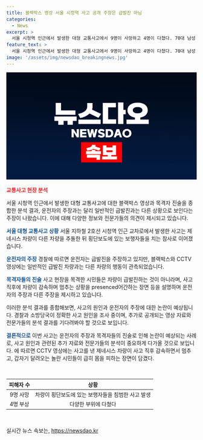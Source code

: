 ```yaml
---
title: 블랙박스 영상 서울 시청역 사고 공개 주장은 급발진 아님
categories:
  - News
excerpt: >
  서울 시청역 인근에서 발생한 대형 교통사고에서 9명이 사망하고 4명이 다쳤다. 70대 남성 운전자가 보행자들을 친 후 급발진 주장이 나왔지만, 블랙박스와 CCTV 영상에 따르면 일반적인 급발진과는 다른 부분이 있다는 주장이 나오고 있다. 사고 원인에 대한 경찰과 소방당국의 조사가 진행 중이며, 사상자가 늘어날 수도 있다는 경찰의 발언이 우려되고 있다. 사고 현장을 목격한 시민들의 진술도 사고 원인의 밝혀짐에 영향을 미칠 것으로 보인다.
feature_text: >
  서울 시청역 인근에서 발생한 대형 교통사고에서 9명이 사망하고 4명이 다쳤다. 70대 남성 운전자가 보행자들을 친 후 급발진 주장이 나왔지만, 블랙박스와 CCTV 영상에 따르면 일반적인 급발진과는 다른 부분이 있다는 주장이 나오고 있다. 사고 원인에 대한 경찰과 소방당국의 조사가 진행 중이며, 사상자가 늘어날 수도 있다는 경찰의 발언이 우려되고 있다. 사고 현장을 목격한 시민들의 진술도 사고 원인의 밝혀짐에 영향을 미칠 것으로 보인다.
image: '/assets/img/newsdao_breakingnews.jpg'
---
```


<p><img src="/assets/img/newsdao_breakingnews.jpg" alt="bookingtag 속보" /></p>

<p><b><span style="color: #ee2323;">교통사고 현장 분석</span></b></p>

<p>서울 시청역 인근에서 발생한 대형 교통사고에 대한 블랙박스 영상과 목격자 진술을 종합한 분석 결과, 운전자의 주장과는 달리 일반적인 급발진과는 다른 상황으로 보인다는 주장이 나왔습니다. 이에 대해 다양한 정보와 전문가들의 의견이 제시되고 있습니다.</p>

<p><b><span style="color: #1a5490;">서울 대형 교통사고 상황</span></b>
서울 지하철 2호선 시청역 인근 교차로에서 발생한 사고는 제네시스 차량이 다른 차량을 추돌한 뒤 횡단보도에 있는 보행자들을 치는 참사로 이어졌습니다. </p>

<p><b><span style="color: #1a5490;">운전자의 주장</span></b>
경찰에 따르면 운전자는 급발진을 주장하고 있지만, 블랙박스와 CCTV 영상에는 일반적인 급발진 차량과는 다른 차량의 행동이 관측되었습니다.</p>

<p><b><span style="color: #1a5490;">목격자들의 진술</span></b>
사고 현장을 목격한 시민들은 차량이 급발진하는 것이 아니라며, 사고 직후에 차량이 감속하며 멈추는 상황을 presenced어간하는 장면 등을 설명하며 운전자의 주장과 다른 주장을 제시하고 있습니다.</p>

<p>이러한 분석 결과를 종합해보면, 사고의 원인과 운전자의 주장에 대한 논란이 예상됩니다. 경찰과 소방당국이 정확한 사고 원인을 조사 중이며, 추가로 공개되는 영상 자료와 전문가들의 분석 결과를 기다려봐야 할 것으로 보입니다. </p>

<p><b><span style="color: #1a5490;">결론적으로</span></b>
이번 사고는 운전자의 주장과 목격자들의 진술로 인해 논란이 예상되는 사례로, 사고 원인과 관련된 추가 자료와 전문가들의 분석이 중요하게 다가올 것으로 보입니다.  에 따르면 CCTV 영상에는 사고를 낸 제네시스 차량이 사고 직후 감속하면서 멈추고, 갑자기 달려오는 놀란 시민들이 급히 몸을 피하는 장면이 담겼다. </p>

<p data-ke-size="size16">&nbsp;</p>

<table>
<thead>
<tr>
<th style="text-align: center;">피해자 수</th>
<th style="text-align: center;">상황</th>
</tr>
</thead>
<tbody>
<tr>
<td style="text-align: center;">9명 사망</td>
<td style="text-align: center;">차량이 횡단보도에 있는 보행자들을 침범한 사고 발생</td>
</tr>
<tr>
<td style="text-align: center;">4명 부상</td>
<td style="text-align: center;">다양한 부위에 다쳤다</td>
</tr>
</tbody>
</table>

<p data-ke-size="size16">&nbsp;</p>
실시간 뉴스 속보는, <a href="https://newsdao.kr" rel="dofollow">https://newsdao.kr</a>


